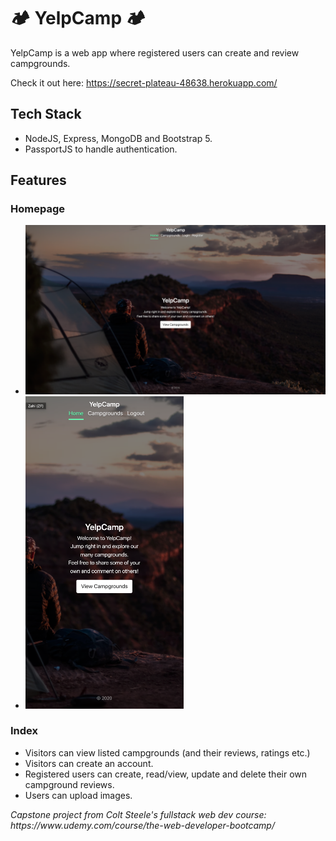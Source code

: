# 🏕️ YelpCamp 🏕️

YelpCamp is a web app where registered users can create and review campgrounds.

Check it out here: https://secret-plateau-48638.herokuapp.com/

## Tech Stack

- NodeJS, Express, MongoDB and Bootstrap 5.
- PassportJS to handle authentication.

## Features

### Homepage

- <img src="./screenshots/homepage.png" width="600">
- <img src="./screenshots/homepage_m.png" height="500">

### Index

- Visitors can view listed campgrounds (and their reviews, ratings etc.)
- Visitors can create an account.
- Registered users can create, read/view, update and delete their own campground reviews.
- Users can upload images.

<p><em>Capstone project from Colt Steele's fullstack web dev course: https://www.udemy.com/course/the-web-developer-bootcamp/ <em></p>
